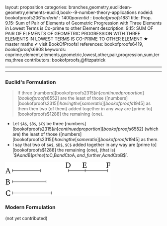 layout: proposition
categories: branches,geometry,euclidean-geometry,elements-euclid,book--9-number-theory-applications
nodeid: bookofproofs$2061
orderid: 1400
parentid: bookofproofs$1881
title: Prop. 9.15: Sum of Pair of Elements of Geometric Progression with Three Elements in Lowest Terms is Co-prime to other Element
description: 9.15: SUM OF PAIR OF ELEMENTS OF GEOMETRIC PROGRESSION WITH THREE ELEMENTS IN LOWEST TERMS IS CO-PRIME TO OTHER ELEMENT &#9733; master maths &#10004; visit BookOfProofs!
references: bookofproofs$6419,bookofproofs$6908
keywords: coprime,element,elements,geometric,lowest,other,pair,progression,sum,terms,three
contributors: bookofproofs,@fitzpatrick

---


---

### Euclid's Formulation

> If three [numbers][bookofproofs$2315] in [continued proportion][bookofproofs$6552] are the least of those ([numbers][bookofproofs$2315]) having the [same ratio][bookofproofs$1945] as them then two (of them) added together in any way are [prime to][bookofproofs$1288] the remaining (one).
* Let `$A$`, `$B$`, `$C$` be three [numbers][bookofproofs$2315] in [continued proportion][bookofproofs$6552] (which are) the least of those ([numbers][bookofproofs$2315]) having the [same ratio][bookofproofs$1945] as them.
* I say that two of `$A$`, `$B$`, `$C$` added together in any way are [prime to][bookofproofs$1288] the remaining (one), (that is) `$A$` and `$B$` (prime) to `$C$`, `$B$` and `$C$` to `$A$`, and, further, `$A$` and `$C$` to `$B$`.

![fig15e](https://github.com/bookofproofs/bookofproofs.github.io/blob/main/_sources/_assets/images/euclid/Book09/fig15e.png?raw=true)



### Modern Formulation

(not yet contributed)
